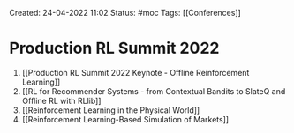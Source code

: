 Created: 24-04-2022 11:02
Status: #moc 
Tags: [[Conferences]]

# Production RL Summit 2022
1. [[Production RL Summit 2022 Keynote - Offline Reinforcement Learning]]
2. [[RL for Recommender Systems - from Contextual Bandits to SlateQ and Offline RL with RLlib]]
3. [[Reinforcement Learning in the Physical World]]
4. [[Reinforcement Learning-Based Simulation of Markets]]